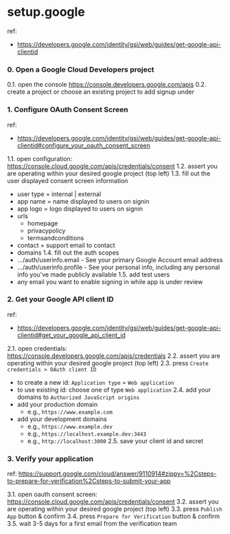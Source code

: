 # setup.google

ref:
- https://developers.google.com/identity/gsi/web/guides/get-google-api-clientid

### 0. Open a Google Cloud Developers project

0.1. open the console https://console.developers.google.com/apis
0.2. create a project or choose an existing project to add signup under

### 1. Configure OAuth Consent Screen

ref:
- https://developers.google.com/identity/gsi/web/guides/get-google-api-clientid#configure_your_oauth_consent_screen

1.1. open configuration: https://console.cloud.google.com/apis/credentials/consent
1.2. assert you are operating within your desired google project (top left)
1.3. fill out the user displayed consent screen information
  - user type = internal | external
  - app name = name displayed to users on signin
  - app logo = logo displayed to users on signin
  - urls
    - homepage
    - privacypolicy
    - termsandconditions
  - contact = support email to contact
  - domains
1.4. fill out the auth scopes
  - .../auth/userinfo.email - See your primary Google Account email address
  - .../auth/userinfo.profile - See your personal info, including any personal info you've made publicly available
1.5. add test users
  - any email you want to enable signing in while app is under review


### 2. Get your Google API client ID

ref:
- https://developers.google.com/identity/gsi/web/guides/get-google-api-clientid#get_your_google_api_client_id

2.1. open credentials: https://console.developers.google.com/apis/credentials
2.2. assert you are operating within your desired google project (top left)
2.3. press `Create credentials > OAuth client ID`
   - to create a new id: `Application type` = `Web application`
   - to use existing id: choose one of type `Web application`
2.4. add your domains to `Authorized JavaScript origins`
   - add your production domain
      - e.g., `https://www.example.com`
   - add your development domains
      - e.g., `https://www.example.dev`
      - e.g., `https://localhost.example.dev:3443`
      - e.g., `http://localhost:3000`
2.5. save your client id and secret

### 3. Verify your application

ref: https://support.google.com/cloud/answer/9110914#zippy=%2Csteps-to-prepare-for-verification%2Csteps-to-submit-your-app

3.1. open oauth consent screen: https://console.cloud.google.com/apis/credentials/consent
3.2. assert you are operating within your desired google project (top left)
3.3. press `Publish App` button & confirm
3.4. press `Prepare for Verification` button & confirm
3.5. wait 3-5 days for a first email from the verification team
